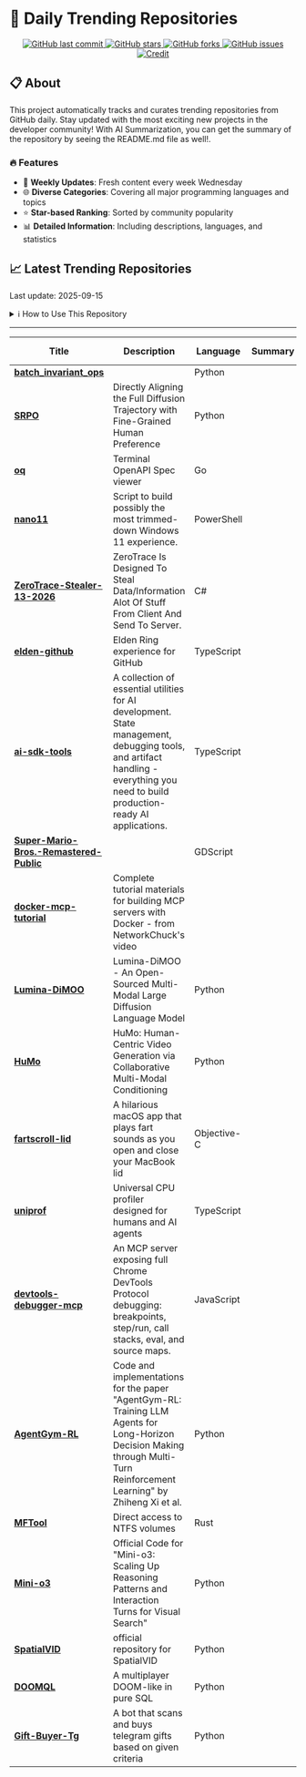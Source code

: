 # 🌟 Daily Trending Repositories

<div align="center">
<a href="https://github.com/marc-ko/daily-trending-repo/commits/main">
    <img src="https://img.shields.io/github/last-commit/marc-ko/daily-trending-repo" alt="GitHub last commit" />
</a>

<a href="https://github.com/marc-ko/daily-trending-repo/stargazers">
    <img src="https://img.shields.io/github/stars/marc-ko/daily-trending-repo" alt="GitHub stars" />
</a>
<a href="https://github.com/marc-ko/daily-trending-repo/network/members">
    <img src="https://img.shields.io/github/forks/marc-ko/daily-trending-repo" alt="GitHub forks" />
</a>
<a href="https://github.com/marc-ko/daily-trending-repo/issues">
    <img src="https://img.shields.io/github/issues/marc-ko/daily-trending-repo" alt="GitHub issues" />
</a>
<a alt="credit" href="https://github.com/zezhishao/DailyArXiv">
 <img src="https://img.shields.io/badge/credit%20-%20Idea%20From%20This%20Repo-blue" alt="Credit">
</a>
</div>

## 📋 About

This project automatically tracks and curates trending repositories from GitHub daily. Stay updated with the most exciting new projects in the developer community! With AI Summarization, you can get the summary of the repository by seeing the README.md file as well!.

### 🔥 Features

- 🔄 **Weekly Updates**: Fresh content every week Wednesday
- 🌐 **Diverse Categories**: Covering all major programming languages and topics
- ⭐ **Star-based Ranking**: Sorted by community popularity
- 📊 **Detailed Information**: Including descriptions, languages, and statistics

## 📈 Latest Trending Repositories

Last update: 2025-09-15

<details>
<summary>ℹ️ How to Use This Repository</summary>

1. **Star & Watch**: Click the 'Star' and 'Watch' buttons to receive weekly email notifications
2. **Browse**: Explore trending repositories organized by popularity
3. **Contribute**: Feel free to open issues or suggest improvements

</details>

---

| **Title** | **Description** | **Language** | **Summary** | **Tags** | **Stars Count** |
| --- | --- | --- | --- | --- | --- |
| **[batch_invariant_ops](https://github.com/thinking-machines-lab/batch_invariant_ops)** |  | Python |  |  | 561 |
| **[SRPO](https://github.com/Tencent-Hunyuan/SRPO)** | Directly Aligning the Full Diffusion Trajectory with Fine-Grained Human Preference | Python |  |  | 529 |
| **[oq](https://github.com/plutov/oq)** | Terminal OpenAPI Spec viewer | Go |  |  | 481 |
| **[nano11](https://github.com/ntdevlabs/nano11)** | Script to build possibly the most trimmed-down Windows 11 experience. | PowerShell |  |  | 436 |
| **[ZeroTrace-Stealer-13-2026](https://github.com/luis22d/ZeroTrace-Stealer-13-2026)** | ZeroTrace Is Designed To Steal Data/Information Alot Of Stuff From Client And Send To Server. | C# |  | <details><summary>crypt...</summary><p>crypter, crypter-fud, fud-crypter, fud-stealer, panel-stealer, stealer, stealer-files, stealer-fud, stealer-panel, stealing</p></details> | 431 |
| **[elden-github](https://github.com/SaltyAom/elden-github)** | Elden Ring experience for GitHub | TypeScript |  |  | 381 |
| **[ai-sdk-tools](https://github.com/midday-ai/ai-sdk-tools)** | A collection of essential utilities for AI development. State management, debugging tools, and artifact handling - everything you need to build production-ready AI applications. | TypeScript |  | ai-sdk | 367 |
| **[Super-Mario-Bros.-Remastered-Public](https://github.com/JHDev2006/Super-Mario-Bros.-Remastered-Public)** |  | GDScript |  |  | 349 |
| **[docker-mcp-tutorial](https://github.com/theNetworkChuck/docker-mcp-tutorial)** | Complete tutorial materials for building MCP servers with Docker - from NetworkChuck's video |  |  |  | 329 |
| **[Lumina-DiMOO](https://github.com/Alpha-VLLM/Lumina-DiMOO)** | Lumina-DiMOO - An Open-Sourced Multi-Modal Large Diffusion Language Model | Python |  | <details><summary>diffu...</summary><p>diffusion-large-language-model, discrete-diffusion-models, unified-multimodal-understanding-and-generation</p></details> | 315 |
| **[HuMo](https://github.com/Phantom-video/HuMo)** | HuMo: Human-Centric Video Generation via Collaborative Multi-Modal Conditioning | Python |  |  | 305 |
| **[fartscroll-lid](https://github.com/iannuttall/fartscroll-lid)** | A hilarious macOS app that plays fart sounds as you open and close your MacBook lid | Objective-C |  |  | 301 |
| **[uniprof](https://github.com/indragiek/uniprof)** | Universal CPU profiler designed for humans and AI agents | TypeScript |  | <details><summary>perfo...</summary><p>performance, performance-optimization, profiler, profiling</p></details> | 275 |
| **[devtools-debugger-mcp](https://github.com/ScriptedAlchemy/devtools-debugger-mcp)** | An MCP server exposing full Chrome DevTools Protocol debugging: breakpoints, step/run, call stacks, eval, and source maps. | JavaScript |  |  | 267 |
| **[AgentGym-RL](https://github.com/WooooDyy/AgentGym-RL)** | Code and implementations for the paper "AgentGym-RL: Training LLM Agents for Long-Horizon Decision Making through Multi-Turn Reinforcement Learning" by Zhiheng Xi et al. | Python |  | <details><summary>agent...</summary><p>agent, llm, llm-based-agent, scaling</p></details> | 243 |
| **[MFTool](https://github.com/Kudaes/MFTool)** | Direct access to NTFS volumes | Rust |  |  | 226 |
| **[Mini-o3](https://github.com/Mini-o3/Mini-o3)** | Official Code for "Mini-o3: Scaling Up Reasoning Patterns and Interaction Turns for Visual Search" | Python |  |  | 224 |
| **[SpatialVID](https://github.com/NJU-3DV/SpatialVID)** | official repository for SpatialVID | Python |  |  | 216 |
| **[DOOMQL](https://github.com/cedardb/DOOMQL)** | A multiplayer DOOM-like in pure SQL | Python |  |  | 207 |
| **[Gift-Buyer-Tg](https://github.com/aezate/Gift-Buyer-Tg)** | A bot that scans and buys telegram gifts based on given criteria | Python |  | <details><summary>gift-...</summary><p>gift-buyer, gift-buyer-tg, telegram-gift-buyer</p></details> | 206 |

